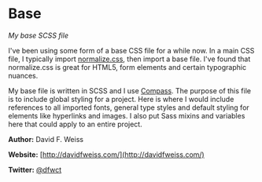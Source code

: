 # Base

*My base SCSS file*

I've been using some form of a base CSS file for a while now. In a main CSS file, I typically import [normalize.css](https://github.com/necolas/normalize.css/), then import a base file. I've found that normalize.css is great for HTML5, form elements and certain typographic nuances.

My base file is written in SCSS and I use [Compass](http://compass-style.org/). The purpose of this file is to include global styling for a project. Here is where I would include references to all imported fonts, general type styles and default styling for elements like hyperlinks and images. I also put Sass mixins and variables here that could apply to an entire project.

**Author:** David F. Weiss

**Website:** [http://davidfweiss.com/](http://davidfweiss.com/)

**Twitter:** [@dfwct](http://twitter.com/dfwct)
